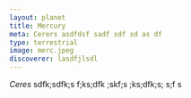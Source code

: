 ```yaml
---
layout: planet
title: Mercury
meta: Cerers asdfdsf sadf sdf sd as df
type: terrestrial
image: merc.jpeg
discoverer: lasdfjlsdl
---
```


*Ceres* sdfk;sdfk;s f;ks;dfk ;skf;s ;ks;dfk;s; s;f s